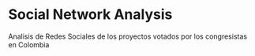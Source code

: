 # Social Network Analysis
Analisis de Redes Sociales de los proyectos votados por los congresistas en Colombia
